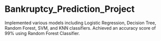 # Bankruptcy_Prediction_Project
Implemented various models including Logistic Regression, Decision Tree, Random Forest, SVM, and KNN classifiers. Achieved an accuracy score of 99% using Random Forest Classifier.
